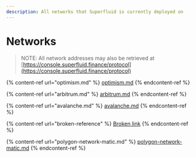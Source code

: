 ```yaml
---
description: All networks that Superfluid is currently deployed on
---
```


# Networks

> NOTE: All network addresses may also be retrieved at [https://console.superfluid.finance/protocol](https://console.superfluid.finance/protocol)

{% content-ref url="optimism.md" %}
[optimism.md](optimism.md)
{% endcontent-ref %}

{% content-ref url="arbitrum.md" %}
[arbitrum.md](arbitrum.md)
{% endcontent-ref %}

{% content-ref url="avalanche.md" %}
[avalanche.md](avalanche.md)
{% endcontent-ref %}

{% content-ref url="broken-reference" %}
[Broken link](broken-reference)
{% endcontent-ref %}

{% content-ref url="polygon-network-matic.md" %}
[polygon-network-matic.md](polygon-network-matic.md)
{% endcontent-ref %}
